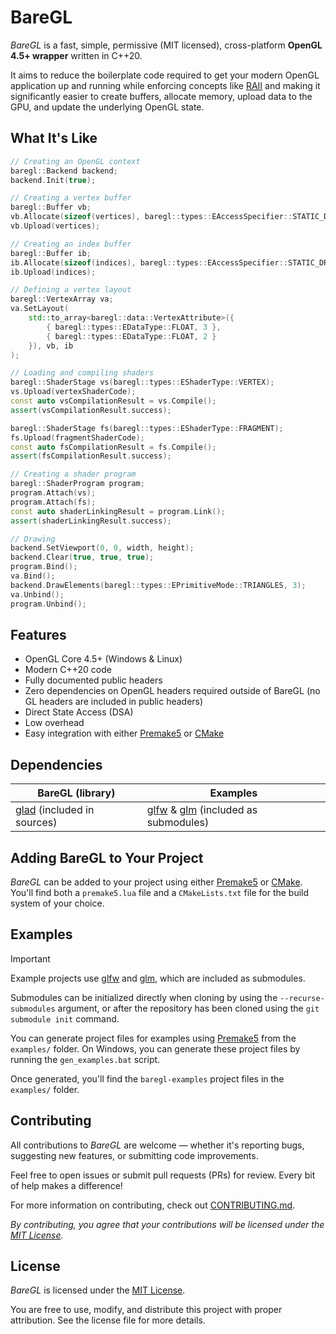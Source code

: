 # BareGL

*BareGL* is a fast, simple, permissive (MIT licensed), cross-platform **OpenGL 4.5+ wrapper** written in C++20.

It aims to reduce the boilerplate code required to get your modern OpenGL application up and running while enforcing concepts like [RAII](https://en.wikipedia.org/wiki/Resource_acquisition_is_initialization) and making it significantly easier to create buffers, allocate memory, upload data to the GPU, and update the underlying OpenGL state.

## What It's Like
```cpp
// Creating an OpenGL context
baregl::Backend backend;
backend.Init(true);

// Creating a vertex buffer
baregl::Buffer vb;
vb.Allocate(sizeof(vertices), baregl::types::EAccessSpecifier::STATIC_DRAW);
vb.Upload(vertices);

// Creating an index buffer
baregl::Buffer ib;
ib.Allocate(sizeof(indices), baregl::types::EAccessSpecifier::STATIC_DRAW);
ib.Upload(indices);

// Defining a vertex layout
baregl::VertexArray va;
va.SetLayout(
    std::to_array<baregl::data::VertexAttribute>({
        { baregl::types::EDataType::FLOAT, 3 },
        { baregl::types::EDataType::FLOAT, 2 }
    }), vb, ib
);

// Loading and compiling shaders
baregl::ShaderStage vs(baregl::types::EShaderType::VERTEX);
vs.Upload(vertexShaderCode);
const auto vsCompilationResult = vs.Compile();
assert(vsCompilationResult.success);

baregl::ShaderStage fs(baregl::types::EShaderType::FRAGMENT);
fs.Upload(fragmentShaderCode);
const auto fsCompilationResult = fs.Compile();
assert(fsCompilationResult.success);

// Creating a shader program
baregl::ShaderProgram program;
program.Attach(vs);
program.Attach(fs);
const auto shaderLinkingResult = program.Link();
assert(shaderLinkingResult.success);

// Drawing
backend.SetViewport(0, 0, width, height);
backend.Clear(true, true, true);
program.Bind();
va.Bind();
backend.DrawElements(baregl::types::EPrimitiveMode::TRIANGLES, 3);
va.Unbind();
program.Unbind();
```

## Features
- OpenGL Core 4.5+ (Windows & Linux)
- Modern C++20 code
- Fully documented public headers
- Zero dependencies on OpenGL headers required outside of BareGL (no GL headers are included in public headers)
- Direct State Access (DSA)
- Low overhead
- Easy integration with either [Premake5](https://premake.github.io/) or [CMake](https://cmake.org/)

## Dependencies
| BareGL (library) | Examples |
| - | - |
| [glad](https://github.com/Dav1dde/glad) (included in sources) | [glfw](https://github.com/glfw/glfw) & [glm](https://github.com/g-truc/glm) (included as submodules) |

## Adding BareGL to Your Project
*BareGL* can be added to your project using either [Premake5](https://premake.github.io/) or [CMake](https://cmake.org/). You'll find both a `premake5.lua` file and a `CMakeLists.txt` file for the build system of your choice.

## Examples
> [!IMPORTANT]
> Example projects use [glfw](https://github.com/glfw/glfw) and [glm](https://github.com/g-truc/glm), which are included as submodules.
> 
> Submodules can be initialized directly when cloning by using the `--recurse-submodules` argument, or after the repository has been cloned using the `git submodule init` command.

You can generate project files for examples using [Premake5](https://premake.github.io/) from the `examples/` folder. On Windows, you can generate these project files by running the `gen_examples.bat` script.

Once generated, you'll find the `baregl-examples` project files in the `examples/` folder.

## Contributing
All contributions to *BareGL* are welcome — whether it's reporting bugs, suggesting new features, or submitting code improvements.

Feel free to open issues or submit pull requests (PRs) for review. Every bit of help makes a difference!

For more information on contributing, check out [CONTRIBUTING.md](CONTRIBUTING.md).

*By contributing, you agree that your contributions will be licensed under the [MIT License](LICENSE).*


## License
*BareGL* is licensed under the [MIT License](LICENSE).

You are free to use, modify, and distribute this project with proper attribution. See the license file for more details.